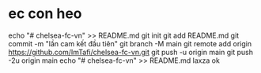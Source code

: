 # ec con heo
echo "# chelsea-fc-vn" >> README.md 
git init 
git add README.md 
git commit -m "lần cam kết đầu tiên" 
git branch -M main 
git remote add origin https://github.com/ImTafi/chelsea-fc-vn.git
 git push -u origin main
git push -2u origin main
echo "# chelsea-fc-vn" >> README.md  laxza ok

